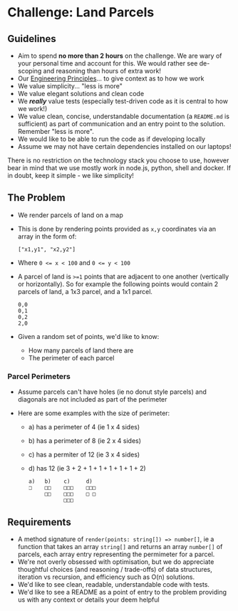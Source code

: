 # Challenge: Land Parcels

## Guidelines

- Aim to spend **no more than 2 hours** on the challenge. We are wary of your personal time and account for this. We would rather see de-scoping and reasoning than hours of extra work!
- Our [Engineering Principles](https://engineering.land.tech/principles)... to give context as to how we work
- We value simplicity... "less is more"
- We value elegant solutions and clean code
- We **_really_** value tests (especially test-driven code as it is central to how we work!)
- We value clean, concise, understandable documentation (a `README.md` is sufficient) as part of communication and an entry point to the solution. Remember "less is more".
- We would like to be able to run the code as if developing locally
- Assume we may not have certain dependencies installed on our laptops!

There is no restriction on the technology stack you choose to use, however bear in mind that we use mostly work in node.js, python, shell and docker. If in doubt, keep it simple - we like simplicity!

## The Problem

- We render parcels of land on a map
- This is done by rendering points provided as `x,y` coordinates via an array in the form of:

  ```text
  ["x1,y1", "x2,y2"]
  ```

- Where `0 <= x < 100` and `0 <= y < 100`
- A parcel of land is `>=1` points that are adjacent to one another (vertically or horizontally). So for example the following points would contain 2 parcels of land, a 1x3 parcel, and a 1x1 parcel.

  ```text
  0,0
  0,1
  0,2
  2,0
  ```

- Given a random set of points, we'd like to know:
  - How many parcels of land there are
  - The perimeter of each parcel

### Parcel Perimeters

- Assume parcels can't have holes (ie no donut style parcels) and diagonals are not included as part of the perimeter
- Here are some examples with the size of perimeter:

  - a) has a perimeter of 4 (ie 1 x 4 sides)
  - b) has a perimeter of 8 (ie 2 x 4 sides)
  - c) has a permiter of 12 (ie 3 x 4 sides)
  - d) has 12 (ie 3 + 2 + 1 + 1 + 1 + 1 + 1 + 2)

    ```text
    a)   b)    c)     d)
    □    □□    □□□    □□□
         □□    □□□    □ □
               □□□
    ```

## Requirements

- A method signature of `render(points: string[]) => number[]`, ie a function that takes an array `string[]` and returns an array `number[]` of parcels, each array entry representing the permimeter for a parcel.
- We're not overly obsessed with optimisation, but we do appreciate thoughtful choices (and reasoning / trade-offs) of data structures, iteration vs recursion, and efficiency such as O(n) solutions.
- We'd like to see clean, readable, understandable code with tests.
- We'd like to see a README as a point of entry to the problem providing us with any context or details your deem helpful
